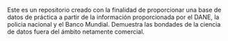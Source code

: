 Este es un repositorio creado con la finalidad de proporcionar una base de datos de práctica a partir de la información proporcionada por el DANE, la policia nacional y el Banco Mundial. Demuestra las bondades de la ciencia de datos fuera del ámbito netamente comercial.
